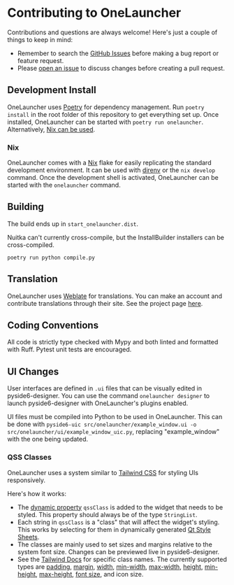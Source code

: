 # Contributing to OneLauncher

Contributions and questions are always welcome! Here's just a couple of things to keep in mind:

- Remember to search the [GitHub Issues](https://github.com/JuneStepp/OneLauncher/issues) before making a bug report or feature request.
- Please [open an issue](https://github.com/JuneStepp/OneLauncher/issues/new/choose) to discuss changes before creating a pull request.

## Development Install

OneLauncher uses [Poetry](https://python-poetry.org) for dependency management. Run `poetry install` in the root folder of this repository to get everything set up. Once installed, OneLauncher can be started with `poetry run onelauncher`. Alternatively, [Nix can be used](#nix).

### Nix

OneLauncher comes with a [Nix](https://nixos.org/) flake for easily replicating the standard development environment. It can be used with [direnv](https://github.com/direnv/direnv) or the `nix develop` command. Once the development shell is activated, OneLauncher can be started with the `onelauncher` command.

## Building

The build ends up in `start_onelauncher.dist`.

Nuitka can't currently cross-compile, but the InstallBuilder installers can be cross-compiled.

`poetry run python compile.py`

## Translation

OneLauncher uses [Weblate](weblate.org) for translations. You can make an account and contribute translations through their site. See the project page [here](https://hosted.weblate.org/projects/onelauncher/).

## Coding Conventions

All code is strictly type checked with Mypy and both linted and formatted with Ruff. Pytest unit tests are encouraged.

## UI Changes

User interfaces are defined in `.ui` files that can be visually edited in pyside6-designer. You can use the command `onelauncher designer` to launch pyside6-designer with OneLauncher's plugins enabled.

UI files must be compiled into Python to be used in OneLauncher. This can be done with `pyside6-uic src/onelauncher/example_window.ui -o src/onelauncher/ui/example_window_uic.py`, replacing "example_window" with the one being updated.

### QSS Classes

OneLauncher uses a system similar to [Tailwind CSS](https://tailwindcss.com/) for styling UIs responsively.

Here's how it works:

- The [dynamic property](https://doc.qt.io/qt-6/designer-widget-mode.html#dynamic-properties) `qssClass` is added to the widget that needs to be styled. This property should always be of the type `StringList`.
- Each string in `qssClass` is a "class" that will affect the widget's styling. This works by selecting for them in dynamically generated [Qt Style Sheets](https://doc.qt.io/qt-6/stylesheet.html).
- The classes are mainly used to set sizes and margins relative to the system font size. Changes can be previewed live in pyside6-designer.
- See the [Tailwind Docs](https://tailwindcss.com/docs/utility-first) for specific class names. The currently supported types are [padding](https://tailwindcss.com/docs/padding), [margin](https://tailwindcss.com/docs/margin), [width](https://tailwindcss.com/docs/width), [min-width](https://tailwindcss.com/docs/min-width), [max-width](https://tailwindcss.com/docs/max-width), [height](https://tailwindcss.com/docs/height), [min-height](https://tailwindcss.com/docs/min-height), [max-height](https://tailwindcss.com/docs/max-height), [font size](https://tailwindcss.com/docs/font-size), and icon size.
